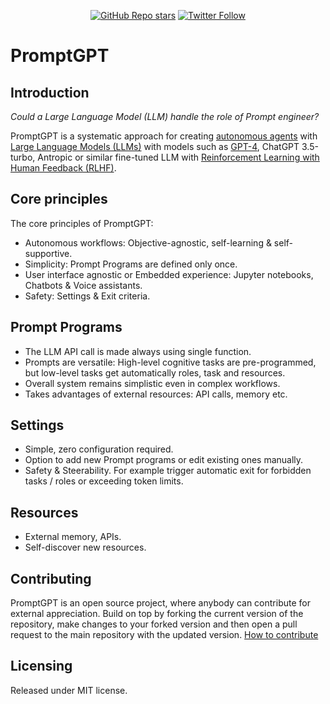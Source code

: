 <div align="center"> 
  
[![GitHub Repo stars](https://img.shields.io/github/stars/tmgthb/PromptGPT?style=social)](https://github.com/tmgthb/PromptGPT/stargazers) 
[![Twitter Follow](https://img.shields.io/twitter/follow/Teemumtt13?style=social)](https://twitter.com/Teemumtt13)

</div>  


# PromptGPT

## Introduction

*Could a Large Language Model (LLM) handle the role of Prompt engineer?*

PromptGPT is a systematic approach for creating [autonomous agents](https://en.wikipedia.org/wiki/Autonomous_agent) with [Large Language Models (LLMs)](https://en.wikipedia.org/wiki/Large_language_model) with models such as [GPT-4](https://arxiv.org/abs/2303.08774), ChatGPT 3.5-turbo, Antropic or similar fine-tuned LLM with [Reinforcement Learning with Human Feedback (RLHF)](https://arxiv.org/abs/2203.02155). 

## Core principles

The core principles of PromptGPT:
- Autonomous workflows: Objective-agnostic, self-learning & self-supportive.
- Simplicity: Prompt Programs are defined only once. 
- User interface agnostic or Embedded experience: Jupyter notebooks, Chatbots & Voice assistants.
- Safety: Settings & Exit criteria.

## Prompt Programs
- The LLM API call is made always using single function.
- Prompts are versatile: High-level cognitive tasks are pre-programmed, but low-level tasks get automatically roles, task and resources.
- Overall system remains simplistic even in complex workflows.
- Takes advantages of external resources: API calls, memory etc.

## Settings
- Simple, zero configuration required.
- Option to add new Prompt programs or edit existing ones manually.
- Safety & Steerability. For example trigger automatic exit for forbidden tasks / roles or exceeding token limits.

## Resources
- External memory, APIs.
- Self-discover new resources.

## Contributing
PromptGPT is an open source project, where anybody can contribute for external appreciation. Build on top by forking the current version of the repository, make changes to your forked version and then open a pull request to the main repository with the updated version. [How to contribute](https://docs.github.com/en/get-started/quickstart/contributing-to-projects)

## Licensing
Released under MIT license.
